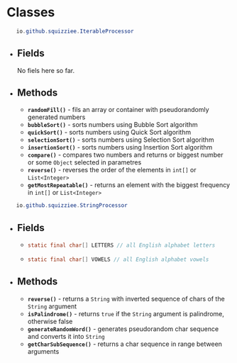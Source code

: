 # Classes
```java
   io.github.squizziee.IterableProcessor
   ```
  * ## Fields
    No fiels here so far.
  * ## Methods
    * **`randomFill()`** - fils an array or container with pseudorandomly generated numbers
    * **`bubbleSort()`** - sorts numbers using Bubble Sort algorithm
    * **`quickSort()`** - sorts numbers using Quick Sort algorithm
    * **`selectionSort()`** - sorts numbers using Selection Sort algorithm
    * **`insertionSort()`** - sorts numbers using Insertion Sort algorithm 
    * **`compare()`** - compares two numbers and returns or biggest number or some `Object` selected in parametres
    * **`reverse()`** - reverses the order of the elements in `int[]` or `List<Integer>`
    * **`getMostRepeatable()`** - returns an element with the biggest frequency in `int[]` or `List<Integer>`
    
```java
   io.github.squizziee.StringProcessor
   ```
  * ## Fields
     * ```java
       static final char[] LETTERS // all English alphabet letters
       ```
     * ```java
       static final char[] VOWELS // all English alphabet vowels
       ```
  * ## Methods
    * **`reverse()`** - returns a `String` with inverted sequence of chars of the `String` argument
    * **`isPalindrome()`** - returns `true` if the `String` argument is palindrome, otherwise false
    * **`generateRandomWord()`** - generates pseudorandom char sequence and converts it into `String`
    * **`getCharSubSequence()`** - returns a char sequence in range between arguments
